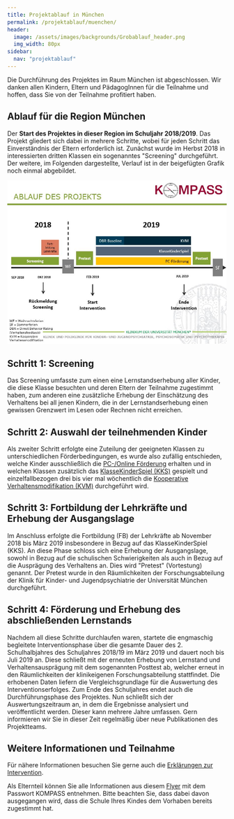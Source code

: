 ```yaml
---
title: Projektablauf in München
permalink: /projektablauf/muenchen/
header:
  image: /assets/images/backgrounds/Grobablauf_header.png
  img_width: 80px
sidebar:
  nav: "projektablauf"
---
```

Die Durchführung des Projektes im Raum München ist abgeschlossen. Wir danken allen Kindern, Eltern und PädagogInnen für die Teilnahme und hoffen, dass Sie von der Teilnahme profitiert haben.

## Ablauf für die Region München

Der **Start des Projektes in dieser Region im Schuljahr 2018/2019**. 
Das Projekt gliedert sich dabei in mehrere Schritte, wobei für jeden Schritt das Einverständnis der Eltern erforderlich ist. Zunächst wurde im Herbst 2018 in interessierten dritten Klassen ein sogenanntes "Screening" durchgeführt. Der weitere, im Folgenden dargestellte, Verlauf ist in der beigefügten Grafik noch einmal abgebildet.

![Grafik zum Projektablauf München](/assets/images/Ablauf_BAYERN.JPG)

## Schritt 1: Screening
Das Screening umfasste zum einen eine Lernstandserhebung aller Kinder, die diese Klasse besuchten und deren Eltern der Teilnahme zugestimmt haben, zum anderen eine zusätzliche Erhebung der Einschätzung des Verhaltens bei all jenen Kindern, die in der Lernstandserhebung einen gewissen Grenzwert im Lesen oder Rechnen nicht erreichen.

## Schritt 2: Auswahl der teilnehmenden Kinder
Als zweiter Schritt erfolgte eine Zuteilung der geeigneten Klassen zu unterschiedlichen Förderbedingungen, es wurde also zufällig entschieden, welche Kinder ausschließlich die [PC-/Online Förderung](http://www.kompass-forschung.de/ueber-die-studie/interventionen/#ii-pc--online-gest%C3%BCtzte-f%C3%B6rderung-der-schulischen-schwierigkeiten) erhalten und in welchen Klassen zusätzlich das [KlasseKinderSpiel (KKS)](http://www.kompass-forschung.de/ueber-die-studie/interventionen/#i-das-klassekinderspiel/) gespielt und einzelfallbezogen drei bis vier mal wöchentlich die [Kooperative Verhaltensmodifikation (KVM)](http://www.kompass-forschung.de/ueber-die-studie/interventionen/#iii-kooperative-verhaltensmodifikation/) durchgeführt wird.

## Schritt 3: Fortbildung der Lehrkräfte und Erhebung der Ausgangslage
Im Anschluss erfolgte die Fortbildung (FB) der Lehrkräfte ab November 2018 bis März 2019 insbesondere in Bezug auf das KlasseKinderSpiel (KKS). An diese Phase schloss sich eine Erhebung der Ausgangslage, sowohl in Bezug auf die schulischen Schwierigkeiten als auch in Bezug auf die Ausprägung des Verhaltens an. Dies wird "Pretest" (Vortestung) genannt. Der Pretest wurde in den Räumlichkeiten der Forschungsabteilung der Klinik für Kinder- und Jugendpsychiatrie der Universität München durchgeführt.

## Schritt 4: Förderung und Erhebung des abschließenden Lernstands
Nachdem all diese Schritte durchlaufen waren, startete die engmaschig begleitete Interventionsphase über die gesamte Dauer des 2. Schulhalbjahres des Schuljahres 2018/19 im März 2019 und dauert noch bis Juli 2019 an. 
Diese schließt mit der erneuten Erhebung von Lernstand und Verhaltensausprägung mit dem sogenannten Posttest ab, welcher erneut in den Räumlichkeiten der klinikeigenen Forschungsabteilung stattfindet. Die erhobenen Daten liefern die Vergleichsgrundlage für die Auswertung des Interventionserfolges. 
Zum Ende des Schuljahres endet auch die Durchführungsphase des Projektes. Nun schließt sich der Auswertungszeitraum an, in dem die Ergebnisse analysiert und veröffentlicht werden. Dieser kann mehrere Jahre umfassen. Gern informieren wir Sie in dieser Zeit regelmäßig über neue Publikationen des Projektteams.


## Weitere Informationen und Teilnahme
Für nähere Informationen besuchen Sie gerne auch die [Erklärungen zur Intervention](http://www.kompass-forschung.de/ueber-die-studie/interventionen/). 

Als Elternteil können Sie alle Informationen aus diesem [Flyer](https://boxup.uni-potsdam.de/index.php/s/MeGkVttG1EA4sH5) mit dem Passwort KOMPASS entnehmen. Bitte beachten Sie, dass dabei davon ausgegangen wird, dass die Schule Ihres Kindes dem Vorhaben bereits zugestimmt hat.


